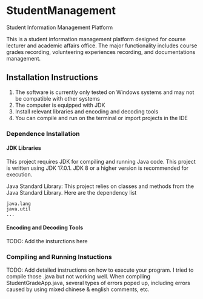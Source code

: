# StudentManagement
Student Information Management Platform

This is a student information management platform designed for course lecturer and academic affairs office. The major functionality includes course grades recording, volunteering experiences recording, and documentations management.

## Installation Instructions

1. The software is currently only tested on Windows systems and may not be compatible with other systems
2. The computer is equipped with JDK
3. Install relevant libraries and encoding and decoding tools
4. You can compile and run on the terminal or import projects in the IDE

### Dependence Installation
#### JDK Libraries
This project requires JDK for compiling and running Java code. This project is written using JDK 17.0.1. JDK 8 or a higher version is recommended for execution.

Java Standard Library: This project relies on classes and methods from the Java Standard Library. Here are the dependency list
```
java.lang
java.util
...
```
#### Encoding and Decoding Tools
TODO: Add the insturctions here

### Compiling and Running Instuctions
TODO: Add detailed instructions on how to execute your program. I tried to compile those .java but not working well. When compiling StudentGradeApp.java, several types of errors poped up, including errors caused by using mixed chinese & english comments, etc.
